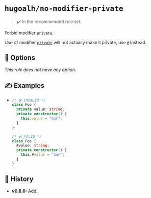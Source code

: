 # `hugoalh/no-modifier-private`

> ✔️ In the recommended rule set.

Forbid modifier [`private`][typescript-private].

Use of modifier [`private`][typescript-private] will not actually make it private, use [`#`][ecmascript-private] instead.

## 🔧 Options

*This rule does not have any option.*

## ✍️ Examples

- ```ts
  /* ❌ INVALID */
  class Foo {
    private value: string;
    private constructor() {
      this.value = "bar";
    }
  }

  /* ✔️ VALID */
  class Foo {
    #value: string;
    private constructor() {
      this.#value = "bar";
    }
  }
  ```

## 📜 History

- **v0.8.0:** Add.

[ecmascript-private]: https://developer.mozilla.org/en-US/docs/Web/JavaScript/Reference/Classes/Private_properties
[typescript-private]: https://www.typescriptlang.org/docs/handbook/2/classes.html#private
